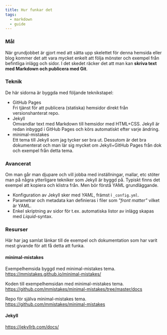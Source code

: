 ```yaml
---
title: Hur funkar det
tags:
  - markdown
  - guide
---
```


### Mål

När grundjobbet är gjort med att sätta upp skelettet för denna hemsida eller blog kommer det att vara mycket enkelt att följa mönster och exempel från befintliga inlägg och sidor. I det skedet räcker det att man kan __skriva text med Markdown och publicera med Git__.


### Teknik

De här sidorna är byggda med följande teknikstapel:

- GitHub Pages  
Fri tjänst för att publicera (statiska) hemsidor direkt från versionshanterat repo.
- Jekyll  
Omvandlar text med Markdown till hemsidor med HTML+CSS. Jekyll är redan inbyggd i GitHub Pages och körs automatiskt efter varje ändring.
- minimal-mistakes  
Ett tema till Jekyll som jag tycker ser bra ut. Dessutom är det bra dokumenterat och man lär sig mycket om Jekyll+GitHub Pages från dok och exempel från detta tema.


### Avancerat

Om man går man djupare och vill jobba med inställningar, mallar, etc stöter man på några ytterligare tekniker som Jekyll är byggd på. Typiskt finns det exempel att kopiera och klistra från. Men bör förstå YAML grundläggande.

- Konfiguration av Jekyll sker med *YAML*, främst i ```_config.yml```.
- Parametrar och metadata kan definieras i filer som *"front matter"* vilket är YAML.
- Enkel skriptning av sidor för t.ex. automatiska listor av inlägg skapas med *Liquid*-syntax.


### Resurser

Här har jag samlat länkar till de exempel och dokumentation som har varit mest givande för att få detta att funka. 

#### minimal-mistakes

Exempelhemsida byggd med minimal-mistakes tema.
https://mmistakes.github.io/minimal-mistakes/

Koden till exempelhemsidan med minimal-mistakes tema. 
https://github.com/mmistakes/minimal-mistakes/tree/master/docs

Repo för själva minimal-mistakes tema.
https://github.com/mmistakes/minimal-mistakes


#### Jekyll
https://jekyllrb.com/docs/

